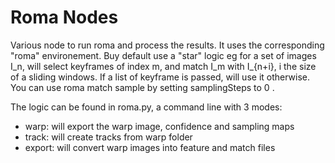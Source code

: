 # Roma Nodes

Various node to run roma and process the results. It uses the corresponding "roma" environement. 
Buy default use a "star" logic eg for a set of images I_n, will select keyframes of index m, and match I_m with I_{n+i}, i the size of a sliding windows.
If a list of keyframe is passed, will use it otherwise.
You can use roma match sample by setting samplingSteps to  0 .

The logic can be found in roma.py, a command line with 3 modes:
* warp: will export the warp image, confidence and sampling maps
* track: will create tracks from warp folder
* export: will convert warp images into feature and match files
